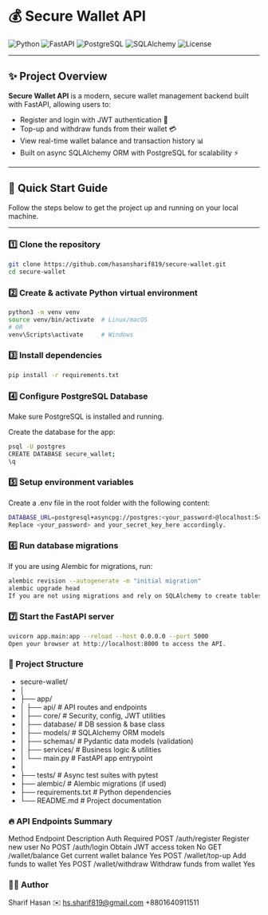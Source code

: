 # 💰 Secure Wallet API

![Python](https://img.shields.io/badge/python-3.12-blue?logo=python&style=flat-square)
![FastAPI](https://img.shields.io/badge/FastAPI-009688?logo=fastapi&logoColor=white&style=flat-square)
![PostgreSQL](https://img.shields.io/badge/PostgreSQL-336791?logo=postgresql&logoColor=white&style=flat-square)
![SQLAlchemy](https://img.shields.io/badge/SQLAlchemy-3676AB?logo=sqlalchemy&logoColor=white&style=flat-square)
![License](https://img.shields.io/github/license/hasansharif819/secure-wallet?style=flat-square)

---

## ✨ Project Overview

**Secure Wallet API** is a modern, secure wallet management backend built with FastAPI, allowing users to:

- Register and login with JWT authentication 🔐
- Top-up and withdraw funds from their wallet 💳
- View real-time wallet balance and transaction history 📊
- Built on async SQLAlchemy ORM with PostgreSQL for scalability ⚡

---

## 🚀 Quick Start Guide

Follow the steps below to get the project up and running on your local machine.

---

### 1️⃣ Clone the repository

```bash
git clone https://github.com/hasansharif819/secure-wallet.git
cd secure-wallet
```

### 2️⃣ Create & activate Python virtual environment
```bash
python3 -m venv venv
source venv/bin/activate  # Linux/macOS
# OR
venv\Scripts\activate     # Windows
```

### 3️⃣ Install dependencies
```bash
pip install -r requirements.txt
```

### 4️⃣ Configure PostgreSQL Database
Make sure PostgreSQL is installed and running.

Create the database for the app:

```bash
psql -U postgres
CREATE DATABASE secure_wallet;
\q
```

### 5️⃣ Setup environment variables
Create a .env file in the root folder with the following content:
```bash
DATABASE_URL=postgresql+asyncpg://postgres:<your_password>@localhost:5432/secure_wallet
Replace <your_password> and your_secret_key_here accordingly.
```

### 6️⃣ Run database migrations
If you are using Alembic for migrations, run:

```bash
alembic revision --autogenerate -m "initial migration"
alembic upgrade head
If you are not using migrations and rely on SQLAlchemy to create tables automatically, skip this step.
```

### 7️⃣ Start the FastAPI server
```bash
uvicorn app.main:app --reload --host 0.0.0.0 --port 5000
Open your browser at http://localhost:8000 to access the API.
```

### 📂 Project Structure

* secure-wallet/
* │
* ├── app/
* │   ├── api/              # API routes and endpoints
* │   ├── core/             # Security, config, JWT utilities
* │   ├── database/         # DB session & base class
* │   ├── models/           # SQLAlchemy ORM models
* │   ├── schemas/          # Pydantic data models (validation)
* │   ├── services/         # Business logic & utilities
* │   └── main.py           # FastAPI app entrypoint
* │
* ├── tests/                # Async test suites with pytest
* ├── alembic/              # Alembic migrations (if used)
* ├── requirements.txt      # Python dependencies
* └── README.md             # Project documentation

### 🔥 API Endpoints Summary
Method	Endpoint	Description	Auth Required
POST	/auth/register	Register new user	No
POST	/auth/login	Obtain JWT access token	No
GET	/wallet/balance	Get current wallet balance	Yes
POST	/wallet/top-up	Add funds to wallet	Yes
POST	/wallet/withdraw	Withdraw funds from wallet	Yes


### 👨‍💻 Author
Sharif Hasan
✉️ hs.sharif819@gmail.com
+8801640911511
